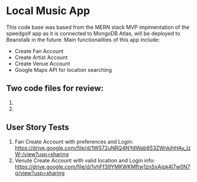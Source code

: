 # Local Music App
This code base was based from the MERN stack MVP implmentation of the speedgolf
app as it is connected to MongoDB Atlas, will be deployed to Beanstalk in the future. 
Main functionalities of this app include:

* Create Fan Account
* Create Artist Account
* Create Venue Account
* Google Maps API for location searching

## Two code files for review:
1. 
2. 

## User Story Tests
1. Fan Create Account with preferences and Login: https://drive.google.com/file/d/1W572uNRQ4NYdWab653ZWnkjhHAy_IzW-/view?usp=sharing
2. Venute Create Account with valid location and Login info: https://drive.google.com/file/d/1vhFf39YMKWKMftw1znSxAipk4I7w0N7g/view?usp=sharing
